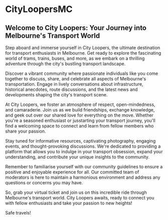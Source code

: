# CityLoopersMC

## Welcome to City Loopers: Your Journey into Melbourne's Transport World

Step aboard and immerse yourself in City Loopers, the ultimate destination for transport enthusiasts in Melbourne. Get ready to explore the fascinating world of trams, trains, buses, and more, as we embark on a thrilling adventure through the city's bustling transport landscape.

Discover a vibrant community where passionate individuals like you come together to discuss, share, and celebrate all aspects of Melbourne's transportation. Engage in lively conversations about infrastructure, historical anecdotes, route discussions, and the latest news and developments shaping the city's transport scene.

At City Loopers, we foster an atmosphere of respect, open-mindedness, and camaraderie. Join us as we build friendships, exchange knowledge, and geek out over our shared love for everything on the move. Whether you're a seasoned enthusiast or jusstarting your transport journey, you'll find a welcoming space to connect and learn from fellow members who share your passion.

Stay tuned for informative resources, captivating photography, engaging events, and thought-provoking discussions. We're dedicated to providing a platform that allows you to indulge in your transport obsession, expand your understanding, and contribute your unique insights to the community.

Remember to familiarise yourself with our community guidelines to ensure a positive and enjoyable experience for all. Our committed team of moderators is here to maintain a harmonious environment and address any questions or concerns you may have.

So, grab your virtual ticket and join us on this incredible ride through Melbourne's transport world. City Loopers awaits, ready to connect you with fellow enthusiasts and take your passion to new heights!

Safe travels!
